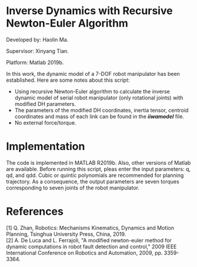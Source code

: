 # Inverse Dynamics with Recursive Newton-Euler Algorithm
Developed by: Haolin Ma.

Supervisor: Xinyang Tian.

Platform: Matlab 2019b.

In this work, the dynamic model of a 7-DOF robot manipulator has been established. Here are some notes about this script:

- Using recursive Newton-Euler algorithm to calculate the inverse dynamic model of serial robot manipulator (only rotational joints) with modified DH parameters.
- The parameters of the modified DH coordinates, inertia tensor, centroid coordinates and mass of each link can be found in the ***iiwamodel*** file.
- No external force/torque.

# Implementation 
The code is implemented in MATLAB R2019b. Also, other versions of Matlab are available. Before running this script, pleas enter the input parameters: q, qd, and qdd. Cubic or quintic polynomials are recommended for planning trajectory. As a consequence, the output parameters are seven torques corresponding to seven joints of the robot manipulator.

# References
[1] Q. Zhan, Robotics: Mechanisms Kinematics, Dynamics and Motion Planning, Tsinghua University Press, China, 2019.  
[2] A. De Luca and L. Ferrajoli, "A modified newton-euler method for dynamic computations in robot fault detection and control," 2009 IEEE International Conference on Robotics and Automation, 2009, pp. 3359-3364.
